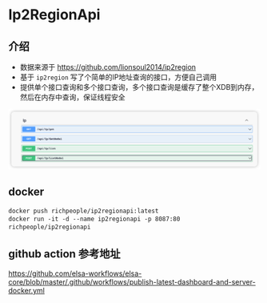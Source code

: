 # Ip2RegionApi

## 介绍

* 数据来源于 https://github.com/lionsoul2014/ip2region
* 基于 `ip2region` 写了个简单的IP地址查询的接口，方便自己调用
* 提供单个接口查询和多个接口查询，多个接口查询是缓存了整个XDB到内存，然后在内存中查询，保证线程安全

![iShot_2023-05-08_12.01.39.png](docs%2Fimg%2FiShot_2023-05-08_12.01.39.png)

## docker
```
docker push richpeople/ip2regionapi:latest
docker run -it -d --name ip2regionapi -p 8087:80 richpeople/ip2regionapi
```



## github action 参考地址
https://github.com/elsa-workflows/elsa-core/blob/master/.github/workflows/publish-latest-dashboard-and-server-docker.yml